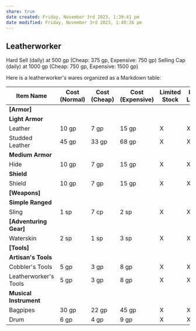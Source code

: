 ```yaml
---
share: true
date created: Friday, November 3rd 2023, 1:39:41 pm
date modified: Friday, November 3rd 2023, 1:40:26 pm
---
```

## Leatherworker

Hard Sell (daily) at 500 gp (Cheap: 375 gp, Expensive: 750 gp) 
Selling Cap (daily) at 1000 gp (Cheap: 750 gp, Expensive: 1500 gp)

Here is a leatherworker's wares organized as a Markdown table:

| Item Name              | Cost (Normal) | Cost (Cheap) | Cost (Expensive) | Limited Stock | Rural Locale | Urban Locale | Premium Locale |
| ---------------------- | ------------- | ------------ | ---------------- | ------------- | ------------ | ------------ | -------------- |
| **[Armor]**            |               |              |                  |               |              |              |                |
| **Light Armor**        |               |              |                  |               |              |              |                |
| Leather                | 10 gp         | 7 gp         | 15 gp            | X             | X            | X            | X              |
| Studded Leather        | 45 gp         | 33 gp        | 68 gp            | X             | X            | X            | X              |
| **Medium Armor**       |               |              |                  |               |              |              |                |
| Hide                   | 10 gp         | 7 gp         | 15 gp            | X             | X            | X            | X              |
| **Shield**             |               |              |                  |               |              |              |                |
| Shield                 | 10 gp         | 7 gp         | 15 gp            | X             | X            | X            | X              |
| **[Weapons]**          |               |              |                  |               |              |              |                |
| **Simple Ranged**      |               |              |                  |               |              |              |                |
| Sling                  | 1 sp          | 7 cp         | 2 sp             | X             | X            | X            | X              |
| **[Adventuring Gear]** |               |              |                  |               |              |              |                |
| Waterskin              | 2 sp          | 1 sp         | 3 sp             | X             | X            | X            | X              |
| **[Tools]**            |               |              |                  |               |              |              |                |
| **Artisan's Tools**    |               |              |                  |               |              |              |                |
| Cobbler's Tools        | 5 gp          | 3 gp         | 8 gp             | X             | X            | X            | X              |
| Leatherworker's Tools  | 5 gp          | 3 gp         | 8 gp             | X             | X            | X            | X              |
| **Musical Instrument** |               |              |                  |               |              |              |                |
| Bagpipes               | 30 gp         | 22 gp        | 45 gp            | X             | X            | X            | X              |
| Drum                   | 6 gp          | 4 gp         | 9 gp             | X             | X            | X            | X              |